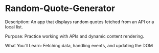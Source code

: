 # Random-Quote-Generator

Description: An app that displays random quotes fetched from an API or a local list.

Purpose: Practice working with APIs and dynamic content rendering.

What You’ll Learn: Fetching data, handling events, and updating the DOM
